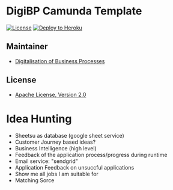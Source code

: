 # DigiBP Camunda Template

[![License](http://img.shields.io/:license-apache-blue.svg)](http://www.apache.org/licenses/LICENSE-2.0.html)
[![Deploy to Heroku](https://img.shields.io/badge/deploy%20to-Heroku-6762a6.svg?longCache=true)](https://heroku.com/deploy)

## Maintainer
- [Digitalisation of Business Processes](https://github.com/digibp)

## License

- [Apache License, Version 2.0](https://github.com/DigiBP/digibp-archetype-camunda-boot/blob/master/LICENSE)

# Idea Hunting

+ Sheetsu as database (google sheet service)
+ Customer Journey based ideas?
+ Business Intelligence (high level)
+ Feedback of the application process/progress during runtime
+ Email service: "sendgrid"
+ Application Feedback on unsuccful applications
+ Show me all jobs I am suitable for
+ Matching Sorce